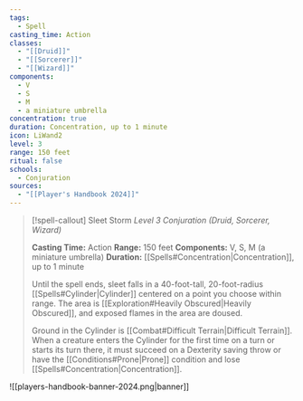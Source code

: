 ```yaml
---
tags:
  - Spell
casting_time: Action
classes:
  - "[[Druid]]"
  - "[[Sorcerer]]"
  - "[[Wizard]]"
components:
  - V
  - S
  - M
  - a miniature umbrella
concentration: true
duration: Concentration, up to 1 minute
icon: LiWand2
level: 3
range: 150 feet
ritual: false
schools:
  - Conjuration
sources: 
  - "[[Player's Handbook 2024]]"
---
```

>[!spell-callout] Sleet Storm
>_Level 3 Conjuration (Druid, Sorcerer, Wizard)_
>
>**Casting Time:** Action
>**Range:** 150 feet
>**Components:** V, S, M (a miniature umbrella)
>**Duration:** [[Spells#Concentration\|Concentration]], up to 1 minute
>
>Until the spell ends, sleet falls in a 40-foot-tall, 20-foot-radius [[Spells#Cylinder\|Cylinder]] centered on a point you choose within range. The area is [[Exploration#Heavily Obscured\|Heavily Obscured]], and exposed flames in the area are doused.
>
>Ground in the Cylinder is [[Combat#Difficult Terrain\|Difficult Terrain]]. When a creature enters the Cylinder for the first time on a turn or starts its turn there, it must succeed on a Dexterity saving throw or have the [[Conditions#Prone\|Prone]] condition and lose [[Spells#Concentration\|Concentration]].


![[players-handbook-banner-2024.png|banner]]
